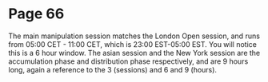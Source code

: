 # Page 66

The main manipulation session matches the London
Open session, and runs from 05:00 CET - 11:00 CET, which is
23:00 EST-05:00 EST.
You will notice this is a 6 hour window.
The asian session and the New York session are the
accumulation phase and distribution phase respectively, and
are 9 hours long, again a reference to the 3 (sessions) and 6
and 9 (hours).
